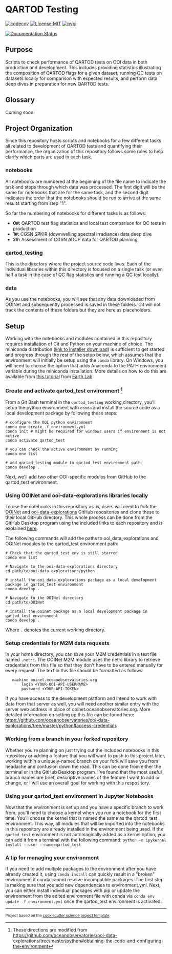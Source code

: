 QARTOD Testing
==============================
<!-- [![Build Status](https://github.com/@cooleyky/qartod_testing/workflows/Tests/badge.svg)](https://github.com/@cooleyky/qartod_testing/actions) -->
[![codecov](https://codecov.io/gh/@cooleyky/qartod_testing/branch/main/graph/badge.svg)](https://codecov.io/gh/@cooleyky/qartod_testing)
[![License:MIT](https://img.shields.io/badge/License-MIT-lightgray.svg?style=flt-square)](https://opensource.org/licenses/MIT)
[![pypi](https://img.shields.io/pypi/v/qartod_testing.svg)](https://pypi.org/project/qartod_testing)
<!-- [![conda-forge](https://img.shields.io/conda/dn/conda-forge/qartod_testing?label=conda-forge)](https://anaconda.org/conda-forge/qartod_testing) -->
[![Documentation Status](https://readthedocs.org/projects/qartod_testing/badge/?version=latest)](https://qartod_testing.readthedocs.io/en/latest/?badge=latest)


## Purpose
Scripts to check performance of QARTOD tests on OOI data in both production and development. This includes providing statistics illustrating the composition of QARTOD flags for a given dataset, running QC tests on datasets locally for comparison with expected results, and perform data deep dives in preparation for new QARTOD tests.

## Glossary
Coming soon!

## Project Organization
Since this repository hosts scripts and notebooks for a few different tasks all related to development of QARTOD tests and quantifying their performance, the organization of this repository follows some rules to help clarify which parts are used in each task.

### notebooks
All notebooks are numbered at the beginning of the file name to indicate the task and steps through which data was processed. The first digit will be the same for notebooks that are for the same task, and the second digit indicates the order that the notebooks should be run to arrive at the same results starting from step "1".

So far the numbering of notebooks for different tasks is as follows:
<ul><li><strong>0#: </strong> QARTOD test flag statistics and local test comparison for QC tests in production</li>
<li><strong>1#: </strong> CGSN SPKIR (downwelling spectral irradiance) data deep dive</li>
<li><strong>2#: </strong> Assessment of CGSN ADCP data for QARTOD planning</li></ul>

### qartod_testing
This is the directory where the project source code lives. Each of the individual libraries within this directory is focused on a single task (or even half a task in the case of QC flag statistics and running a QC test locally).  

### data
As you use the notebooks, you will see that any data downloaded from OOINet and subsequently processed is saved in these folders. Git will not track the contents of these folders but they are here as placeholders.


## Setup
Working with the notebooks and modules contained in this repository requires installation of Git and Python on your machine of choice. The miniconda distribution ([link to installer download](https://docs.conda.io/en/latest/miniconda.html)) is sufficient to get started and progress through the rest of the setup below, which assumes that the environment will initially be setup using the `conda` library. On Windows, you will need to choose the option that adds Anaconda to the PATH environment variable during the miniconda installation. More details on how to do this are available from [this tutorial](https://www.earthdatascience.org/workshops/setup-earth-analytics-python/setup-git-bash-conda/) from [Earth Lab](https://www.earthdatascience.org/).

### Create and activate qartod_test environment [^1]
From a Git Bash terminal in the `qartod_testing` working directory, you'll setup the python environment with `conda` and install the source code as a local development package by following these steps:

    # configure the OOI python environment
    conda env create -f environment.yml
    conda init # might be required for windows users if environment is not active
    conda activate qartod_test

    # you can check the active environment by running
    conda env list

    # add qartod_testing module to qartod_test environment path
    conda develop .

Next, we'll add two other OOI-specific modules from GitHub to the qartod_test environment. 

### Using OOINet and ooi-data-explorations libraries locally
To use the notebooks in this repository as-is, users will need to fork the [OOINet](https://github.com/reedan88/OOINet) and [ooi-data-explorations](https://github.com/oceanobservatories/ooi-data-explorations/tree/master/python) GitHub repositories and clone these to their local GitHub directory. This whole process can be done from the GitHub Desktop program using the included links to each repository and is explained [here](https://docs.github.com/en/desktop/contributing-and-collaborating-using-github-desktop/adding-and-cloning-repositories/cloning-and-forking-repositories-from-github-desktop). 

The following commands will add the paths to ooi_data_explorations and OOINet modules to the qartod_test environment path:
    
    # Check that the qartod_test env is still starred
    conda env list
    
    # Navigate to the ooi-data-explorations directory
    cd path/to/ooi-data-explorations/python

    # install the ooi_data_explorations package as a local development package in qartod_test environment
    conda develop .

    # Navigate to the OOINet directory
    cd path/to/OOINet

    # install the ooinet package as a local development package in qartod_test environment
    conda develop .

Where `.` denotes the current working directory.

### Setup credentials for M2M data requests
In your home directory, you can save your M2M credentials in a text file named `.netrc`. The OOINet M2M module uses the netrc library to retrieve credentials from this file so that they don't have to be entered manually for every request. The text in this file should be formatted as follows:
    
       machine ooinet.oceanobservatories.org
           login <YOUR-OOI-API-USERNAME>
           password <YOUR-API-TOKEN>
           
If you have access to the development platform and intend to work with data from that server as well, you will need another similar entry with the server web address in place of ooinet.oceanobservatories.org. More detailed information on setting up this file can be found here: https://github.com/oceanobservatories/ooi-data-explorations/tree/master/python#access-credentials

### Working from a branch in your forked repository
Whether you're planning on just trying out the included notebooks in this repository or adding a feature that you will want to push to this project later, working within a uniquely-named branch on your fork will save you from headache and confusion down the road. This can be done from either the terminal or in the GitHub Desktop program. I've found that the most useful branch names are brief, descriptive names of the feature I want to add or change, or I will use an overall goal for working with this respository.

### Using your qartod_test environment in Jupyter Notebooks
Now that the environment is set up and you have a specific branch to work from, you'll need to choose a kernel when you run a notebook for the first time. You'll choose the kernel that is named the same as the qartod_test environment. This way, all modules that will be imported into the notebooks in this repository are already installed in the environment being used. If the `qartod_test` environment is not automagically added as a kernel option, you can add it from a terminal with the following command: `python -m ipykernel install --user --name=qartod_test`

### A tip for managing your environment
If you need to add multiple packages to the environment after you have already created it, using `conda install` can quickly result in a "broken" environment if conda cannot resolve incompatible packages. The first step is making sure that you add new dependencies to environment.yml. Next, you can either install individual packages with pip or update the environment from the edited environment file with conda via `conda env update -f environment.yml` once the qartod_test environment is activated.

--------
[^1]: These directions are modified from https://github.com/oceanobservatories/ooi-data-explorations/tree/master/python#obtaining-the-code-and-configuring-the-environment

<p><small>Project based on the <a target="_blank" href="https://github.com/jbusecke/cookiecutter-science-project">cookiecutter science project template</a>.</small></p>
